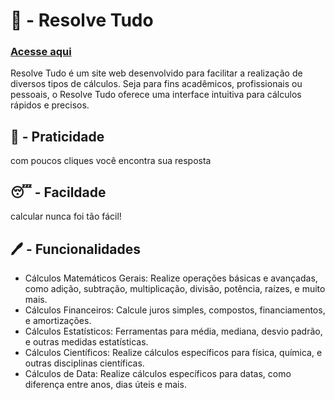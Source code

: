 # 🧮 - Resolve Tudo
### [Acesse aqui](https://vitukjkk.github.io/Resolve-Tudo/)
Resolve Tudo é um site web desenvolvido para facilitar a realização de diversos tipos de cálculos. Seja para fins acadêmicos, profissionais ou pessoais, o Resolve Tudo oferece uma interface intuitiva para cálculos rápidos e precisos.

## 🚗 - Praticidade
com poucos cliques você encontra sua resposta

## 😴 - Facildade
calcular nunca foi tão fácil!

## 🖊️ - Funcionalidades
- Cálculos Matemáticos Gerais: Realize operações básicas e avançadas, como adição, subtração, multiplicação, divisão, potência, raízes, e muito mais.
- Cálculos Financeiros: Calcule juros simples, compostos, financiamentos, e amortizações.
- Cálculos Estatísticos: Ferramentas para média, mediana, desvio padrão, e outras medidas estatísticas.
- Cálculos Científicos: Realize cálculos específicos para física, química, e outras disciplinas científicas.
- Cálculos de Data: Realize cálculos específicos para datas, como diferença entre anos, dias úteis e mais.
